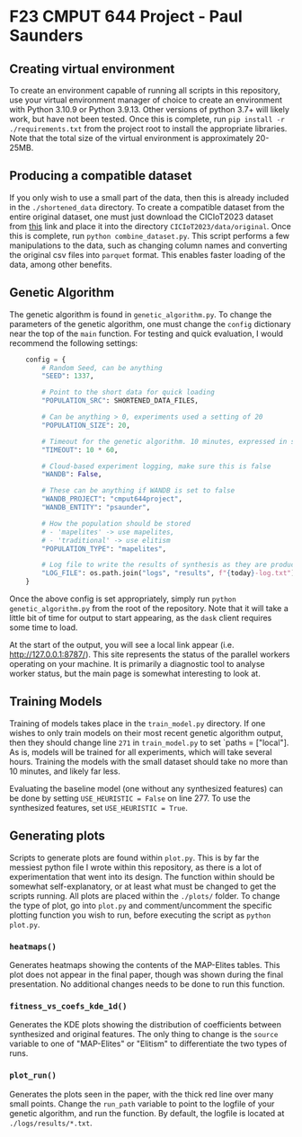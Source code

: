 # F23 CMPUT 644 Project - Paul Saunders

## Creating virtual environment
To create an environment capable of running all scripts in this repository, use your virtual environment manager of choice to create an environment with Python 3.10.9 or Python 3.9.13. Other versions of python 3.7+ will likely work, but have not been tested. Once this is complete, run `pip install -r ./requirements.txt` from the project root to install the appropriate libraries. Note that the total size of the virtual environment is approximately 20-25MB. 

## Producing a compatible dataset
If you only wish to use a small part of the data, then this is already included in the `./shortened_data` directory. To create a compatible dataset from the entire original dataset, one must just download the CICIoT2023 dataset from [this](https://www.unb.ca/cic/datasets/iotdataset-2023.html) link and place it into the directory `CICIoT2023/data/original`. Once this is complete, run `python combine_dataset.py`. This script performs a few manipulations to the data, such as changing column names and converting the original csv files into `parquet` format. This enables faster loading of the data, among other benefits. 

## Genetic Algorithm
The genetic algorithm is found in `genetic_algorithm.py`. To change the parameters of the genetic algorithm, one must change the `config` dictionary near the top of the `main` function. For testing and quick evaluation, I would recommend the following settings: 
```python
    config = {
        # Random Seed, can be anything
        "SEED": 1337,

        # Point to the short data for quick loading
        "POPULATION_SRC": SHORTENED_DATA_FILES,

        # Can be anything > 0, experiments used a setting of 20
        "POPULATION_SIZE": 20,

        # Timeout for the genetic algorithm. 10 minutes, expressed in seconds
        "TIMEOUT": 10 * 60,

        # Cloud-based experiment logging, make sure this is false
        "WANDB": False,  

        # These can be anything if WANDB is set to false
        "WANDB_PROJECT": "cmput644project",
        "WANDB_ENTITY": "psaunder",  

        # How the population should be stored
        # - 'mapelites' -> use mapelites,
        # - 'traditional' -> use elitism 
        "POPULATION_TYPE": "mapelites",

        # Log file to write the results of synthesis as they are produced
        "LOG_FILE": os.path.join("logs", "results", f"{today}-log.txt"),
    }
```

Once the above config is set appropriately, simply run `python genetic_algorithm.py` from the root of the repository. Note that it will take a little bit of time for output to start appearing, as the `dask` client requires some time to load.

At the start of the output, you will see a local link appear (i.e. http://127.0.0.1:8787/). This site represents the status of the parallel workers operating on your machine. It is primarily a diagnostic tool to analyse worker status, but the main page is somewhat interesting to look at.

## Training Models
Training of models takes place in the `train_model.py` directory. If one wishes to only train models on their most recent genetic algorithm output, then they should change line `271` in `train_model.py` to set `paths = ["local"]. As is, models will be trained for all experiments, which will take several hours. Training the models with the small dataset should take no more than 10 minutes, and likely far less.

Evaluating the baseline model (one without any synthesized features) can be done by setting `USE_HEURISTIC = False` on line 277. To use the synthesized features, set `USE_HEURISTIC = True`. 

## Generating plots
Scripts to generate plots are found within `plot.py`. This is by far the messiest python file I wrote within this repository, as there is a lot of experimentation that went into its design. The function within should be somewhat self-explanatory, or at least what must be changed to get the scripts running. All plots are placed within the `./plots/` folder. To change the type of plot, go into `plot.py` and comment/uncomment the specific plotting function you wish to run, before executing the script as `python plot.py`. 

### `heatmaps()`
Generates heatmaps showing the contents of the MAP-Elites tables. This plot does not appear in the final paper, though was shown during the final presentation. No additional changes needs to be done to run this function. 

### `fitness_vs_coefs_kde_1d()`
Generates the KDE plots showing the distribution of coefficients between synthesized and original features. The only thing to change is the `source` variable to one of "MAP-Elites" or "Elitism" to differentiate the two types of runs.

### `plot_run()`
Generates the plots seen in the paper, with the thick red line over many small points. Change the `run_path` variable to point to the logfile of your genetic algorithm, and run the function. By default, the logfile is located at `./logs/results/*.txt`. 
